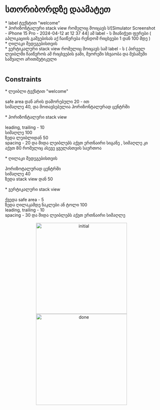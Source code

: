 <h1>სთორიბორდზე დაამატეთ </h1>
* label ტექსტით "welcome" 
<br/>
* ჰორიზონტალური stack view რომელიც მოიცავს ს![Simulator Screenshot - iPhone 15 Pro - 2024-04-12 at 12 37 44]
ამ label - ს  მიანიჭეთ ფერები  ( აპლიკაციის გაშვებისას აქ ჩაიწერება რენდომ რიცხვები 1 დან 100 მდე  )
<br/>
* ღილაკი შედეგებისთვის 
<br/>
* ვერტიკალური  stack view  რომელიც მოიცავს სამ label - ს ( პირველ ლეიბლში ჩაიწეროს ამ რიცხვების ჯამი, მეორეში სხვაობა და მესამეში საშუალო არითმეტიკული
<br/>
<br/>
<h2>Constraints</h2>
* ლეიბლი ტექსტით "welcome"
 <br/>
 <br/>
safe area დან არის დაშორებული 20 - ით
<br/>
სიმაღლე 40, და მოთავსებულია ჰორიზონტალურად ცენტრში
<br/>
<br/>
* ჰორიზონტალური stack view
<br/>
<br/>
leading, trailing  - 10
<br/>
სიმაღლე 100
<br/>
ზედა ლეიბლიდან 50
<br/>
spacing - 20 და შიდა ლეიბლებს აქვთ ერთნაირი სიგანე , სიმაღლე კი აქვთ 80 რომელიც ასევე ყველასთვის საერთოა
<br/>
<br/>
* ღილაკი შედეგებისთვის
<br/>
<br/>
ჰორიზოტალურად ცენტრში
<br/>
სიმაღლე 40
<br/>
ზედა  stack view დან 50
<br/>
<br/>
* ვერტიკალური  stack view
  <br/>
  <br/>
ქვედა safe area - 5
<br/>
ზედა ღილაკამდე ნაკლები ან ტოლი 100
<br/>
leading, trailing  - 10
<br/>
spacing - 30 და შიდა ლეიბლებს აქვთ ერთნაირი სიმაღლე
<br/>
<br/>
<div align="center">
 <img src="https://github.com/MuselianiMariami/UIkit-11/assets/137683336/a48872c5-41cc-43bb-a6a0-31845abfa007" alt="initial" width="300">
 <span width="100"></span>
 <img src="https://github.com/MuselianiMariami/UIkit-11/assets/137683336/f135f006-ace6-41b5-aa53-6a4961f4e9b3" alt="done" width="300">
</div>

 




